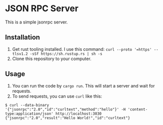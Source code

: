 # JSON RPC Server
This is a simple jsonrpc server.

## Installation
1. Get rust tooling installed. I use this command: `curl --proto '=https' --tlsv1.2 -sSf https://sh.rustup.rs | sh -s`
2. Clone this repository to your computer.

## Usage
1. You can run the code by `cargo run`. This will start a server and wait for
   requests.
2. To send requests, you can use `curl` like this:
```
$ curl --data-binary '{"jsonrpc":"2.0","id":"curltext","method":"hello"}' -H 'content-type:application/json' http://localhost:3030
{"jsonrpc":"2.0","result":"Hello World!","id":"curltext"}
```
